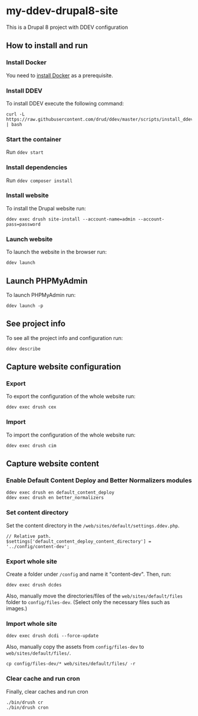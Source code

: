 # my-ddev-drupal8-site

This is a Drupal 8 project with DDEV configuration

## How to install and run
### Install Docker
You need to [install Docker](https://docs.docker.com/engine/install/) as a prerequisite.

### Install DDEV
To install DDEV execute the following command:
```
curl -L https://raw.githubusercontent.com/drud/ddev/master/scripts/install_ddev.sh | bash
```

### Start the container
Run `ddev start`

### Install dependencies
Run `ddev composer install`

### Install website
To install the Drupal website run:
```
ddev exec drush site-install --account-name=admin --account-pass=password
```

### Launch website
To launch the website in the browser run:
```
ddev launch
```

## Launch PHPMyAdmin
To launch PHPMyAdmin run:
```
ddev launch -p
```

## See project info
To see all the project info and configuration run:
```
ddev describe
```

## Capture website configuration
### Export
To export the configuration of the whole website run:
```
ddev exec drush cex
```
### Import
To import the configuration of the whole website run:
```
ddev exec drush cim
```

## Capture website content
### Enable Default Content Deploy and Better Normalizers modules
```
ddev exec drush en default_content_deploy
ddev exec drush en better_normalizers
```
### Set content directory
Set the content directory in the `/web/sites/default/settings.ddev.php`.
```
// Relative path.
$settings['default_content_deploy_content_directory'] = '../config/content-dev';
```
### Export whole site
Create a folder under `/config` and name it "content-dev". Then, run:
```
ddev exec drush dcdes
```
Also, manually move the directories/files of the `web/sites/default/files` folder to `config/files-dev`.
(Select only the necessary files such as images.)

### Import whole site
```
ddev exec drush dcdi --force-update
```
Also, manually copy the assets from `config/files-dev` to `web/sites/default/files/`.
```
cp config/files-dev/* web/sites/default/files/ -r
```
### Clear cache and run cron
Finally, clear caches and run cron
```
./bin/drush cr
./bin/drush cron
```
